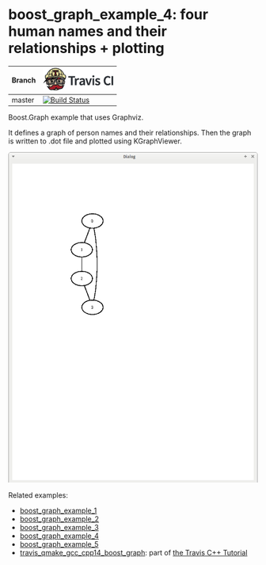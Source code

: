 # boost_graph_example_4: four human names and their relationships + plotting

Branch|[![Travis CI logo](TravisCI.png)](https://travis-ci.org)
---|---
master|[![Build Status](https://travis-ci.org/richelbilderbeek/boost_graph_example_4.svg?branch=master)](https://travis-ci.org/richelbilderbeek/boost_graph_example_4)

Boost.Graph example that uses Graphviz.

It defines a graph of person names and their relationships. 
Then the graph is written to .dot file and plotted using KGraphViewer.

![boost_graph_example_4 output](boost_graph_example_4.png)

Related examples:

 * [boost_graph_example_1](https://github.com/richelbilderbeek/boost_graph_example_1)
 * [boost_graph_example_2](https://github.com/richelbilderbeek/boost_graph_example_2)
 * [boost_graph_example_3](https://github.com/richelbilderbeek/boost_graph_example_3)
 * [boost_graph_example_4](https://github.com/richelbilderbeek/boost_graph_example_4)
 * [boost_graph_example_5](https://github.com/richelbilderbeek/boost_graph_example_5)
 * [travis_qmake_gcc_cpp14_boost_graph](https://github.com/richelbilderbeek/travis_qmake_gcc_cpp14_boost_graph): part of [the Travis C++ Tutorial](https://github.com/richelbilderbeek/travis_cpp_tutorial)

